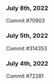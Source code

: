 ### July 8th, 2022

Commit #70903

### July 5th, 2022

Commit #314353


### July 4th, 2022

Commit #72281
